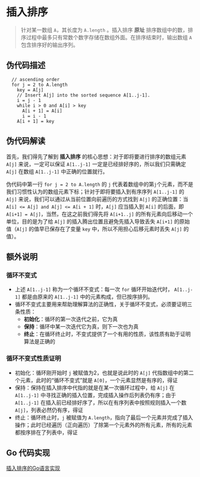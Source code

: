 # 插入排序

> 针对某一数组 `A`，其长度为 `A.length` 。插入排序 **原址** 排序数组中的数，排序过程中最多只有常数个数字存储在数组外面。在排序结束时，输出数组 `A` 包含排序好的输出序列。

## 伪代码描述

``` None
  // ascending order
  for j = 2 to A.length
    key = A[j]
    // Insert A[j] into the sorted sequence A[1..j-1].
    i = j - 1
    while i > 0 and A[i] > key
      A[i + 1] = A[i]
      i = i - 1
    A[i + 1] = key
```

## 伪代码解读

首先，我们得先了解到 **插入排序** 的核心思想：对于即将要进行排序的数组元素 `A[j]` 来说，一定可以保证 `A[1..j-1]` 一定是已经排好序的，所以我们只需确定 `A[j]` 在数组 `A[1..j-1]` 中正确的位置就行。

伪代码中第一行 `for j = 2 to A.length` 的 `j` 代表着数组中的第`j`个元素，而不是我们习惯性认为的数组元素下标；针对于即将要插入到有序序列 `A[1..j-1]` 的 `A[j]` 来说，我们可以通过从当前位置向前遍历的方式找到 `A[j]` 的正确位置：当 `A[i] <= A[j] and A[j] <= A[i + 1]` 时，`A[j]` 应当插入到 `A[i]` 的后面，即 `A[i+1] = A[j]`，当然，在这之前我们得先将 `A[i+1..j]` 的所有元素向后移动一个单位，目的是为了给 `A[j]` 的插入腾出位置且避免先插入导致丢失 `A[i+1]` 的原始值（`A[j]` 的值早已保存在了变量 `key` 中，所以不用担心后移元素时丢失 `A[j]` 的值）。

## 额外说明

### 循环不变式

- 上述 `A[1..j-1]` 称为一个循环不变式：每一次 `for` 循环开始迭代时， `A[1..j-1]` 都是由原来的 `A[1..j-1]` 中的元素构成，但已按序排列。
- 循环不变式主要用来帮助理解算法的正确性，关于循环不变式，必须要证明三条性质：
  - **初始化**：循环的第一次迭代之前，它为真
  - **保持**：循环中某一次迭代它为真，则下一次也为真
  - **终止**：在循环终止时，不变式提供了一个有用的性质，该性质有助于证明算法是正确的

### 循环不变式性质证明

- 初始化：循环刚开始时 `j` 被赋值为2，也就是说此时的 `A[j]` 代指数组中的第二个元素，此时的“循环不变式”就是 `A[0]`，一个元素显然是有序的，得证
- 保持：保持在插入排序中代指的就是在某一次循环过程中，给 `A[j]` 在 `A[1..j-1]` 中寻找正确的插入位置，完成插入操作后列表仍有序；由于 `A[1..j-1]` 在插入前已经排好序了，所以在有序列表中按照规则插入一个数 `A[j]`，列表必然仍有序，得证
- 终止：循环终止时，`j` 被赋值为 `A.length`，指向了最后一个元素并完成了插入操作；此时已经遍历（正向遍历）了除第一个元素外的所有元素，所有的元素都按序排在了列表中，得证

## Go 代码实现

[插入排序的Go语言实现](./insertion_sort.go)